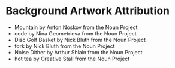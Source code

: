 # Background Artwork Attribution

- Mountain by Anton Noskov from the Noun Project
- code by Nina Geometrieva from the Noun Project
- Disc Golf Basket by Nick Bluth from the Noun Project
- fork by Nick Bluth from the Noun Project
- Noise Dither by Arthur Shlain from the Noun Project
- hot tea by Creative Stall from the Noun Project
